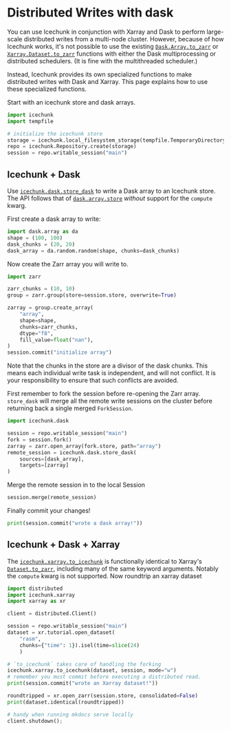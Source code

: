 # Distributed Writes with dask

You can use Icechunk in conjunction with Xarray and Dask to perform large-scale distributed writes from a multi-node cluster.
However, because of how Icechunk works, it's not possible to use the existing [`Dask.Array.to_zarr`](https://docs.dask.org/en/latest/generated/dask.array.to_zarr.html) or [`Xarray.Dataset.to_zarr`](https://docs.xarray.dev/en/latest/generated/xarray.Dataset.to_zarr.html) functions with either the Dask multiprocessing or distributed schedulers. (It is fine with the multithreaded scheduler.)

Instead, Icechunk provides its own specialized functions to make distributed writes with Dask and Xarray.
This page explains how to use these specialized functions.


Start with an icechunk store and dask arrays.

```python exec="on" session="dask" source="material-block"
import icechunk
import tempfile

# initialize the icechunk store
storage = icechunk.local_filesystem_storage(tempfile.TemporaryDirectory().name)
repo = icechunk.Repository.create(storage)
session = repo.writable_session("main")
```

## Icechunk + Dask

Use [`icechunk.dask.store_dask`](./reference.md#icechunk.dask.store_dask) to write a Dask array to an Icechunk store.
The API follows that of [`dask.array.store`](https://docs.dask.org/en/stable/generated/dask.array.store.html) *without*
support for the `compute` kwarg.

First create a dask array to write:
```python exec="on" session="dask" source="material-block"
import dask.array as da
shape = (100, 100)
dask_chunks = (20, 20)
dask_array = da.random.random(shape, chunks=dask_chunks)
```

Now create the Zarr array you will write to.
```python exec="on" session="dask" source="material-block"
import zarr

zarr_chunks = (10, 10)
group = zarr.group(store=session.store, overwrite=True)

zarray = group.create_array(
    "array",
    shape=shape,
    chunks=zarr_chunks,
    dtype="f8",
    fill_value=float("nan"),
)
session.commit("initialize array")
```
Note that the chunks in the store are a divisor of the dask chunks. This means each individual
write task is independent, and will not conflict. It is your responsibility to ensure that such
conflicts are avoided.

First remember to fork the session before re-opening the Zarr array.
`store_dask` will merge all the remote write sessions on the cluster before returning back
a single merged `ForkSession`.
```python exec="on" session="dask" source="material-block" result="code"
import icechunk.dask

session = repo.writable_session("main")
fork = session.fork()
zarray = zarr.open_array(fork.store, path="array")
remote_session = icechunk.dask.store_dask(
    sources=[dask_array],
    targets=[zarray]
)
```
Merge the remote session in to the local Session
```python exec="on" session="dask" source="material-block" result="code"
session.merge(remote_session)
```

Finally commit your changes!
```python exec="on" session="dask" source="material-block"
print(session.commit("wrote a dask array!"))
```

## Icechunk + Dask + Xarray

The [`icechunk.xarray.to_icechunk`](./reference.md#icechunk.xarray.to_icechunk) is functionally identical to Xarray's
[`Dataset.to_zarr`](https://docs.xarray.dev/en/stable/generated/xarray.Dataset.to_zarr.html), including many of the same keyword arguments.
Notably the ``compute`` kwarg is not supported.
Now roundtrip an xarray dataset

```python exec="on" session="dask" source="material-block" result="code"
import distributed
import icechunk.xarray
import xarray as xr

client = distributed.Client()

session = repo.writable_session("main")
dataset = xr.tutorial.open_dataset(
    "rasm",
    chunks={"time": 1}).isel(time=slice(24)
    )

# `to_icechunk` takes care of handling the forking
icechunk.xarray.to_icechunk(dataset, session, mode="w")
# remember you must commit before executing a distributed read.
print(session.commit("wrote an Xarray dataset!"))

roundtripped = xr.open_zarr(session.store, consolidated=False)
print(dataset.identical(roundtripped))
```

```python exec="on" session="dask"
# handy when running mkdocs serve locally
client.shutdown();
```
